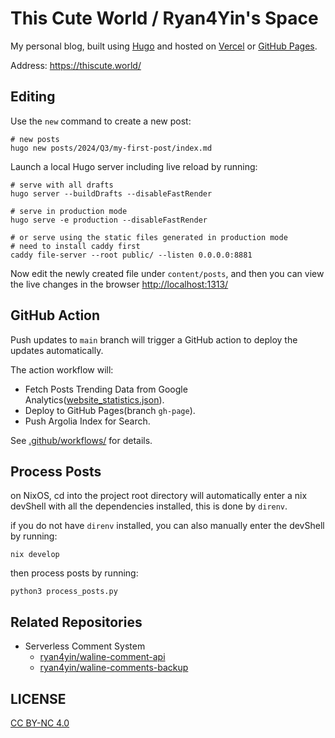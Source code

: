 # This Cute World / Ryan4Yin's Space

My personal blog, built using [Hugo](https://github.com/gohugoio/hugo) and hosted on
[Vercel](https://vercel.com/dashboard/usage) or [GitHub Pages](https://pages.github.com/).

Address: https://thiscute.world/

## Editing

Use the `new` command to create a new post:

```shell
# new posts
hugo new posts/2024/Q3/my-first-post/index.md
```

Launch a local Hugo server including live reload by running:

```shell
# serve with all drafts
hugo server --buildDrafts --disableFastRender

# serve in production mode
hugo serve -e production --disableFastRender

# or serve using the static files generated in production mode
# need to install caddy first
caddy file-server --root public/ --listen 0.0.0.0:8881
```

Now edit the newly created file under `content/posts`, and then you can view the live
changes in the browser <http://localhost:1313/>

## GitHub Action

Push updates to `main` branch will trigger a GitHub action to deploy the updates
automatically.

The action workflow will:

- Fetch Posts Trending Data from Google
  Analytics([website_statistics.json](./data/website_statistics.json)).
- Deploy to GitHub Pages(branch `gh-page`).
- Push Argolia Index for Search.

See [.github/workflows/](/.github/workflows/) for details.

## Process Posts

on NixOS, cd into the project root directory will automatically enter a nix devShell with
all the dependencies installed, this is done by `direnv`.

if you do not have `direnv` installed, you can also manually enter the devShell by
running:

```shell
nix develop
```

then process posts by running:

```shell
python3 process_posts.py
```

## Related Repositories

- Serverless Comment System
  - [ryan4yin/waline-comment-api](https://github.com/ryan4yin/waline-comment-api)
  - [ryan4yin/waline-comments-backup](https://github.com/ryan4yin/waline-comments-backup)

## LICENSE

[CC BY-NC 4.0](https://creativecommons.org/licenses/by-nc/4.0/)
